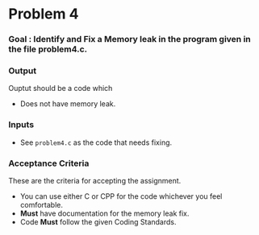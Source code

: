 # Problem 4 

### Goal : Identify and Fix a Memory leak in the program given in the file problem4.c.


### Output
Ouptut should be a code which 
- Does not have memory leak.

### Inputs 

- See `problem4.c` as the code that needs fixing.

### Acceptance Criteria
These are the criteria for accepting the assignment.

- You can use either C or CPP for the code whichever you feel comfortable.
- **Must** have documentation for the memory leak fix.
- Code **Must** follow the given Coding Standards.
